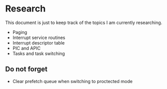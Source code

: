 # Research

This document is just to keep track of the topics I am currently researching. 

* Paging
* Interrupt service routines
* Interrupt descriptor table
* PIC and APIC
* Tasks and task switching

## Do not forget

* Clear prefetch queue when switching to proctected mode
